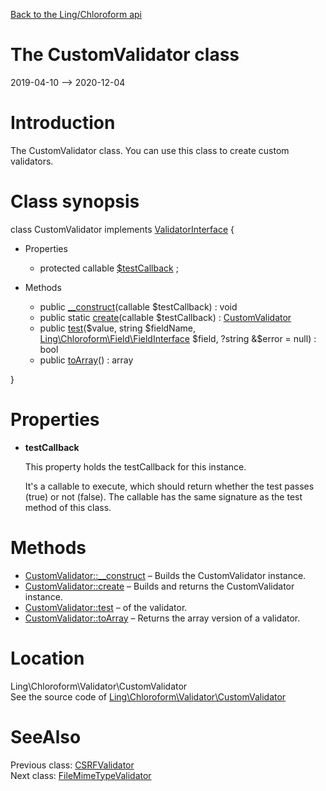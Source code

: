 [Back to the Ling/Chloroform api](https://github.com/lingtalfi/Chloroform/blob/master/doc/api/Ling/Chloroform.md)



The CustomValidator class
================
2019-04-10 --> 2020-12-04






Introduction
============

The CustomValidator class.
You can use this class to create custom validators.



Class synopsis
==============


class <span class="pl-k">CustomValidator</span> implements [ValidatorInterface](https://github.com/lingtalfi/Chloroform/blob/master/doc/api/Ling/Chloroform/Validator/ValidatorInterface.md) {

- Properties
    - protected callable [$testCallback](#property-testCallback) ;

- Methods
    - public [__construct](https://github.com/lingtalfi/Chloroform/blob/master/doc/api/Ling/Chloroform/Validator/CustomValidator/__construct.md)(callable $testCallback) : void
    - public static [create](https://github.com/lingtalfi/Chloroform/blob/master/doc/api/Ling/Chloroform/Validator/CustomValidator/create.md)(callable $testCallback) : [CustomValidator](https://github.com/lingtalfi/Chloroform/blob/master/doc/api/Ling/Chloroform/Validator/CustomValidator.md)
    - public [test](https://github.com/lingtalfi/Chloroform/blob/master/doc/api/Ling/Chloroform/Validator/CustomValidator/test.md)($value, string $fieldName, [Ling\Chloroform\Field\FieldInterface](https://github.com/lingtalfi/Chloroform/blob/master/doc/api/Ling/Chloroform/Field/FieldInterface.md) $field, ?string &$error = null) : bool
    - public [toArray](https://github.com/lingtalfi/Chloroform/blob/master/doc/api/Ling/Chloroform/Validator/CustomValidator/toArray.md)() : array

}




Properties
=============

- <span id="property-testCallback"><b>testCallback</b></span>

    This property holds the testCallback for this instance.
    
    It's a callable to execute, which should return whether the test passes (true) or not (false).
    The callable has the same signature as the test method of this class.
    
    



Methods
==============

- [CustomValidator::__construct](https://github.com/lingtalfi/Chloroform/blob/master/doc/api/Ling/Chloroform/Validator/CustomValidator/__construct.md) &ndash; Builds the CustomValidator instance.
- [CustomValidator::create](https://github.com/lingtalfi/Chloroform/blob/master/doc/api/Ling/Chloroform/Validator/CustomValidator/create.md) &ndash; Builds and returns the CustomValidator instance.
- [CustomValidator::test](https://github.com/lingtalfi/Chloroform/blob/master/doc/api/Ling/Chloroform/Validator/CustomValidator/test.md) &ndash; of the validator.
- [CustomValidator::toArray](https://github.com/lingtalfi/Chloroform/blob/master/doc/api/Ling/Chloroform/Validator/CustomValidator/toArray.md) &ndash; Returns the array version of a validator.





Location
=============
Ling\Chloroform\Validator\CustomValidator<br>
See the source code of [Ling\Chloroform\Validator\CustomValidator](https://github.com/lingtalfi/Chloroform/blob/master/Validator/CustomValidator.php)



SeeAlso
==============
Previous class: [CSRFValidator](https://github.com/lingtalfi/Chloroform/blob/master/doc/api/Ling/Chloroform/Validator/CSRFValidator.md)<br>Next class: [FileMimeTypeValidator](https://github.com/lingtalfi/Chloroform/blob/master/doc/api/Ling/Chloroform/Validator/FileMimeTypeValidator.md)<br>

